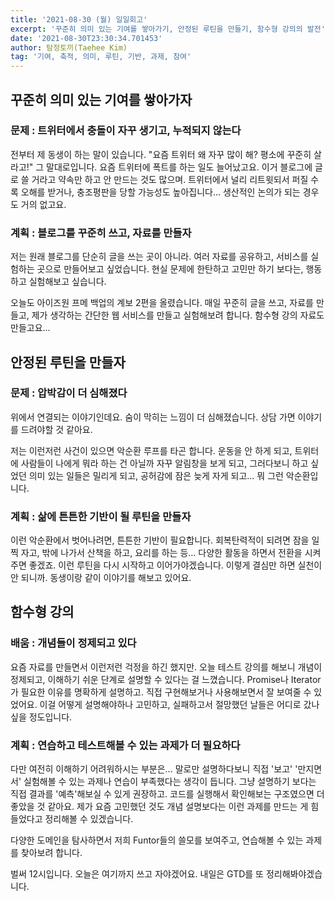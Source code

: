 ```yaml
---
title: '2021-08-30 (월) 일일회고'
excerpt: '꾸준히 의미 있는 기여를 쌓아가기, 안정된 루틴을 만들기, 함수형 강의의 발전'
date: '2021-08-30T23:30:34.701453'
author: 탐정토끼(Taehee Kim)
tag: '기여, 축적, 의미, 루틴, 기반, 과제, 참여'
---
```


## 꾸준히 의미 있는 기여를 쌓아가자

### 문제 : 트위터에서 충돌이 자꾸 생기고, 누적되지 않는다
전부터 제 동생이 하는 말이 있습니다. "요즘 트위터 왜 자꾸 많이 해? 평소에 꾸준히 살라고!" 그 말대로입니다. 요즘 트위터에 폭트를 하는 일도 늘어났고요. 이거 블로그에 글로 쓸 거라고 약속만 하고 안 만드는 것도 많으며. 트위터에서 널리 리트윗되서 퍼질 수록 오해를 받거나, 충조평판을 당할 가능성도 높아집니다... 생산적인 논의가 되는 경우도 거의 없고요.

### 계획 : 블로그를 꾸준히 쓰고, 자료를 만들자
저는 원래 블로그를 단순히 글을 쓰는 곳이 아니라. 여러 자료를 공유하고, 서비스를 실험하는 곳으로 만들어보고 싶었습니다. 현실 문제에 한탄하고 고민만 하기 보다는, 행동하고 실험해보고 싶습니다.

오늘도 아이즈원 프메 백업의 계보 2편을 올렸습니다. 매일 꾸준히 글을 쓰고, 자료를 만들고, 제가 생각하는 간단한 웹 서비스를 만들고 실험해보려 합니다. 함수형 강의 자료도 만들고요...

## 안정된 루틴을 만들자

### 문제 : 압박감이 더 심해졌다
위에서 연결되는 이야기인데요. 숨이 막히는 느낌이 더 심해졌습니다. 상담 가면 이야기를 드려야할 것 같아요.

저는 이런저런 사건이 있으면 악순환 루프를 타곤 합니다. 운동을 안 하게 되고, 트위터에 사람들이 나에게 뭐라 하는 건 아닐까 자꾸 알림창을 보게 되고, 그러다보니 하고 싶었던 의미 있는 일들은 밀리게 되고, 공허감에 잠은 늦게 자게 되고... 뭐 그런 악순환입니다.

### 계획 : 삶에 튼튼한 기반이 될 루틴을 만들자
이런 악순환에서 벗어나려면, 튼튼한 기반이 필요합니다. 회복탄력적이 되려면 잠을 일찍 자고, 밖에 나가서 산책을 하고, 요리를 하는 등... 다양한 활동을 하면서 전환을 시켜주면 좋겠죠. 이런 루틴을 다시 시작하고 이어가야겠습니다. 이렇게 결심만 하면 실천이 안 되니까. 동생이랑 같이 이야기를 해보고 있어요.

## 함수형 강의

### 배움 : 개념들이 정제되고 있다
요즘 자료를 만들면서 이런저런 걱정을 하긴 했지만. 오늘 테스트 강의를 해보니 개념이 정제되고, 이해하기 쉬운 단계로 설명할 수 있다는 걸 느꼈습니다. Promise나 Iterator가 필요한 이유를 명확하게 설명하고. 직접 구현해보거나 사용해보면서 잘 보여줄 수 있었어요. 이걸 어떻게 설명해야하나 고민하고, 실패하고서 절망했던 날들은 어디로 갔나 싶을 정도입니다.

### 계획 : 연습하고 테스트해볼 수 있는 과제가 더 필요하다

다만 여전히 이해하기 어려워하시는 부분은... 말로만 설명하다보니 직접 '보고' '만지면서' 실험해볼 수 있는 과제나 연습이 부족했다는 생각이 듭니다. 그냥 설명하기 보다는 직접 결과를 '예측'해보실 수 있게 권장하고. 코드를 실행해서 확인해보는 구조였으면 더 좋았을 것 같아요. 제가 요즘 고민했던 것도 개념 설명보다는 이런 과제를 만드는 게 힘들었다고 정리해볼 수 있겠습니다.

다양한 도메인을 탐사하면서 저희 Funtor들의 쓸모를 보여주고, 연습해볼 수 있는 과제를 찾아보려 합니다.

벌써 12시입니다. 오늘은 여기까지 쓰고 자야겠어요. 내일은 GTD를 또 정리해봐야겠습니다.
